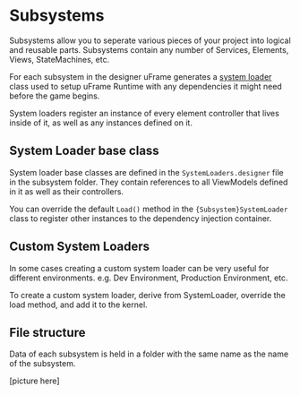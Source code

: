 # Subsystems

Subsystems allow you to seperate various pieces of your project into logical and reusable parts. Subsystems contain any number of Services, Elements, Views, StateMachines, etc.

For each subsystem in the designer uFrame generates a [system loader](system-loaders.md) class used to setup uFrame Runtime with any dependencies it might need before the game begins.

System loaders register an instance of every element controller that lives inside of it, as well as any instances defined on it.

## System Loader base class

System loader base classes are defined in the `SystemLoaders.designer` file in the subsystem folder. They contain references to all ViewModels defined in it as well as their controllers.

You can override the default `Load()` method in the `{Subsystem}SystemLoader` class to register other instances to the dependency injection container.

## Custom System Loaders

In some cases creating a custom system loader can be very useful for different environments. e.g. Dev Environment, Production Environment, etc.

To create a custom system loader, derive from SystemLoader, override the load method, and add it to the kernel.

## File structure

Data of each subsystem is held in a folder with the same name as the name of the subsystem.

[picture here]
